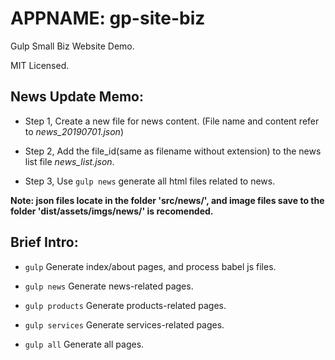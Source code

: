 # APPNAME: gp-site-biz

Gulp Small Biz Website Demo.

MIT Licensed.


## News Update Memo:

- Step 1, Create a new file for news content. (File name and content refer to *news_20190701.json*)

- Step 2, Add the file_id(same as filename without extension) to the news list file *news_list.json*.

- Step 3, Use `gulp news` generate all html files related to news.

**Note: json files locate in the folder 'src/news/', and image files save to the folder 'dist/assets/imgs/news/' is recomended.**


## Brief Intro:

- `gulp` Generate index/about pages, and process babel js files.

- `gulp news` Generate news-related pages.

- `gulp products` Generate products-related pages.

- `gulp services` Generate services-related pages.

- `gulp all` Generate all pages.
